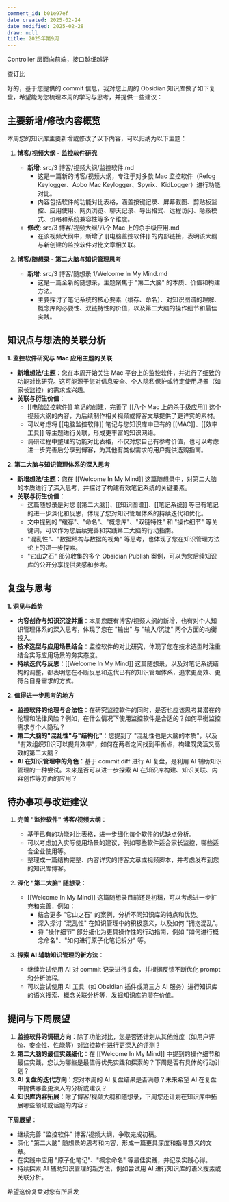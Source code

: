 ```yaml
---
comment_id: b01e97ef
date created: 2025-02-24
date modified: 2025-02-28
draw: null
title: 2025年第9周
---
```

Controller 层面向前端，接口越细越好

查订比

好的，基于您提供的 commit 信息，我对您上周的 Obsidian 知识库做了如下复盘，希望能为您梳理本周的学习与思考，并提供一些建议：

## 主要新增/修改内容概览

本周您的知识库主要新增或修改了以下内容，可以归纳为以下主题：

1. **博客/视频大纲 - 监控软件研究**
    - **新增**: src/3 博客/视频大纲/监控软件.md
        - 这是一篇新的博客/视频大纲，专注于对多款 Mac 监控软件（Refog Keylogger、Aobo Mac Keylogger、Spyrix、KidLogger）进行功能对比。
        - 内容包括软件的功能对比表格，涵盖按键记录、屏幕截图、剪贴板监控、应用使用、网页浏览、聊天记录、导出格式、远程访问、隐蔽模式、价格和系统兼容性等多个维度。
    - **修改**: src/3 博客/视频大纲/八个 Mac 上的杀手级应用.md
        - 在该视频大纲中，新增了 [[电脑监控软件]] 的内部链接，表明该大纲与新创建的监控软件对比文章相关联。
            
2. **博客/随想录 - 第二大脑与知识管理思考**
    - **新增**: src/3 博客/随想录 1/Welcome In My Mind.md
        - 这是一篇全新的随想录，主题聚焦于 "第二大脑" 的本质、价值和构建方法。
        - 主要探讨了笔记系统的核心要素（缓存、命名）、对知识图谱的理解、概念库的必要性、双链特性的价值，以及第二大脑的操作细节和最佳实践。
            

## 知识点与想法的关联分析

**1. 监控软件研究与 Mac 应用主题的关联**
- **新增想法/主题**：您在本周开始关注 Mac 平台上的监控软件，并进行了细致的功能对比研究。这可能源于您对信息安全、个人隐私保护或特定使用场景（如家长监控）的需求或兴趣。
- **关联与衍生价值**：
    - [[电脑监控软件]] 笔记的创建，完善了 [[八个 Mac 上的杀手级应用]] 这个视频大纲的内容，为后续制作相关视频或博客文章提供了更详实的素材。
    - 可以考虑将 [[电脑监控软件]] 笔记与您知识库中已有的 [[MAC]]、[[效率工具]] 等主题进行关联，形成更丰富的知识网络。
    - 调研过程中整理的功能对比表格，不仅对您自己有参考价值，也可以考虑进一步完善后分享到博客，为其他有类似需求的用户提供选购指南。
        

**2. 第二大脑与知识管理体系的深入思考**
- **新增想法/主题**：您在 [[Welcome In My Mind]] 这篇随想录中，对第二大脑的本质进行了深入思考，并探讨了构建有效笔记系统的关键要素。
- **关联与衍生价值**：
    - 这篇随想录是对您 [[第二大脑]]、[[知识图谱]]、[[笔记系统]] 等已有笔记的进一步深化和反思，体现了您对知识管理体系的持续迭代和优化。
    - 文中提到的 "缓存"、"命名"、"概念库"、"双链特性" 和 "操作细节" 等关键词，可以作为您后续完善和实践第二大脑的行动指南。
    - "混乱性"、"数据结构与数据的视角" 等思考，也体现了您在知识管理方法论上的进一步探索。
    - "它山之石" 部分收集的多个 Obsidian Publish 案例，可以为您后续知识库的公开分享提供灵感和参考。
        

## 复盘与思考

**1. 洞见与趋势**
- **内容创作与知识沉淀并重**：本周您既有博客/视频大纲的新增，也有对个人知识管理体系的深入思考，体现了您在 "输出" 与 "输入/沉淀" 两个方面的均衡投入。
- **技术选型与应用场景结合**：监控软件的对比研究，体现了您在技术选型时注重结合实际应用场景的务实态度。
- **持续迭代与反思**：[[Welcome In My Mind]] 这篇随想录，以及对笔记系统结构的调整，都表明您在不断反思和迭代已有的知识管理体系，追求更高效、更符合自身需求的方式。
    

**2. 值得进一步思考的地方**
- **监控软件的伦理与合法性**：在研究监控软件的同时，是否也应该思考其潜在的伦理和法律风险？例如，在什么情况下使用监控软件是合适的？如何平衡监控需求与个人隐私？
- **第二大脑的"混乱性"与"结构化"**：您提到了 "混乱性也是大脑的本质"，以及 "有效组织知识可以提升效率"，如何在两者之间找到平衡点，构建既灵活又高效的第二大脑？
- **AI 在知识管理中的角色**：基于 commit diff 进行 AI 复盘，是利用 AI 辅助知识管理的一种尝试。未来是否可以进一步探索 AI 在知识库构建、知识关联、内容创作等方面的应用？
    

## 待办事项与改进建议

1. **完善 "监控软件" 博客/视频大纲**：
    - 基于已有的功能对比表格，进一步细化每个软件的优缺点分析。
    - 可以考虑加入实际使用场景的建议，例如哪些软件适合家长监控，哪些适合企业使用等。
    - 整理成一篇结构完整、内容详实的博客文章或视频脚本，并考虑发布到您的知识库博客。
        
2. **深化 "第二大脑" 随想录**：
    - [[Welcome In My Mind]] 这篇随想录目前还是初稿，可以考虑进一步扩充和完善，例如：
        - 结合更多 "它山之石" 的案例，分析不同知识库的特点和优势。
        - 深入探讨 "混乱性" 在知识管理中的积极意义，以及如何 "拥抱混乱"。
        - 将 "操作细节" 部分细化为更具操作性的行动指南，例如 "如何进行概念命名"、"如何进行原子化笔记拆分" 等。
            
3. **探索 AI 辅助知识管理的新方法**：
	- 继续尝试使用 AI 对 commit 记录进行复盘，并根据反馈不断优化 prompt 和分析流程。
    - 可以尝试使用 AI 工具（如 Obsidian 插件或第三方 AI 服务）进行知识库的语义搜索、概念关联分析等，发掘知识库的潜在价值。
        

## 提问与下周展望

1. **监控软件的调研方向**：除了功能对比，您是否还计划从其他维度（如用户评价、安全性、性能等）对监控软件进行更深入的评测？
2. **第二大脑的最佳实践细化**：在 [[Welcome In My Mind]] 中提到的操作细节和最佳实践，您认为哪些是最值得优先实践和探索的？下周是否有具体的行动计划？
3. **AI 复盘的迭代方向**：您对本周的 AI 复盘结果是否满意？未来希望 AI 在复盘中提供哪些更深入的分析或建议？
4. **知识库内容拓展**：除了博客/视频大纲和随想录，下周您还计划在知识库中拓展哪些领域或话题的内容？
    

**下周展望**：

- 继续完善 "监控软件" 博客/视频大纲，争取完成初稿。
- 深化 "第二大脑" 随想录的思考和内容，形成一篇更具深度和指导意义的文章。
- 在实践中应用 "原子化笔记"、"概念命名" 等最佳实践，并记录实践心得。
- 持续探索 AI 辅助知识管理的新方法，例如尝试用 AI 进行知识库的语义搜索或关联分析。
    

希望这份复盘对您有所启发
